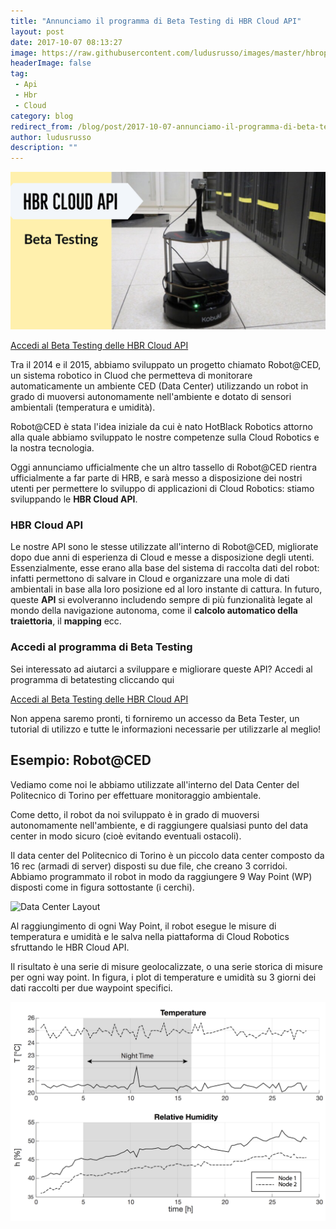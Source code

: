 ```yaml
---
title: "Annunciamo il programma di Beta Testing di HBR Cloud API"
layout: post
date: 2017-10-07 08:13:27
image: https://raw.githubusercontent.com/ludusrusso/images/master/hbropenapi/betasting.png
headerImage: false
tag: 
 - Api
 - Hbr
 - Cloud
category: blog
redirect_from: /blog/post/2017-10-07-annunciamo-il-programma-di-beta-testing-di-hbr-cloud-api
author: ludusrusso
description: ""
---
```


![Time Plot](https://raw.githubusercontent.com/ludusrusso/images/master/hbropenapi/betasting.png)

<a href="https://goo.gl/forms/p7bFtHkbPwUAAydY2?utm_source=openapi&utm_medium=form&utm_campaign=api&utm_content=dc" class="btn btn-lg btn-info"> Accedi al Beta Testing delle HBR Cloud API</a>

Tra il 2014 e il 2015, abbiamo sviluppato un progetto chiamato Robot@CED, un sistema robotico in Cluod che permetteva di monitorare automaticamente un ambiente CED (Data Center) utilizzando un robot in grado di muoversi autonomamente nell'ambiente e dotato di sensori ambientali (temperatura e umidità).

Robot@CED è stata l'idea iniziale da cui è nato HotBlack Robotics attorno alla quale abbiamo sviluppato le nostre competenze sulla Cloud Robotics e la nostra tecnologia.

Oggi annunciamo ufficialmente che un altro tassello di Robot@CED rientra ufficialmente a far parte di HRB, e sarà messo a disposizione dei nostri utenti per permettere lo sviluppo di applicazioni di Cloud Robotics: stiamo sviluppando le **HBR Cloud API**.

### HBR Cloud API

Le nostre API sono le stesse utilizzate all'interno di Robot@CED, migliorate dopo due anni di esperienza di Cloud e messe a disposizione degli utenti. Essenzialmente, esse erano alla base del sistema di raccolta dati del robot: infatti permettono di salvare in Cloud e organizzare una mole di dati ambientali in base alla loro posizione ed al loro instante di cattura. In futuro, queste **API** si evolveranno includendo sempre di più funzionalità legate al mondo della navigazione autonoma, come il **calcolo automatico della traiettoria**, il **mapping** ecc. 

### Accedi al programma di Beta Testing

Sei interessato ad aiutarci a sviluppare e migliorare queste API? Accedi al programma di betatesting cliccando qui

<a href="https://goo.gl/forms/p7bFtHkbPwUAAydY2?utm_source=openapi&utm_medium=form&utm_campaign=api&utm_content=dc" class="btn btn-lg btn-info"> Accedi al Beta Testing delle HBR Cloud API</a>

Non appena saremo pronti, ti forniremo un accesso da Beta Tester, un tutorial di utilizzo e tutte le informazioni necessarie per utilizzarle al meglio!

## Esempio: Robot@CED

Vediamo come noi le abbiamo utilizzate all'interno del Data Center del Politecnico di Torino per effettuare monitoraggio ambientale.

Come detto, il robot da noi sviluppato è in grado di muoversi autonomamente nell'ambiente, e di raggiungere qualsiasi punto del data center in modo sicuro (cioè evitando eventuali ostacoli).

Il data center del Politecnico di Torino è un piccolo data center composto da 16 rec (armadi di server) disposti su due file, che creano 3 corridoi. Abbiamo programmato il robot in modo da raggiungere 9 Way Point (WP) disposti come in figura sottostante (i cerchi).

![Data Center Layout](https://raw.githubusercontent.com/ludusrusso/images/master/hbropenapi/dclayout.png)

Al raggiungimento di ogni Way Point, il robot esegue le misure di temperatura e umidità e le salva nella piattaforma di Cloud Robotics sfruttando le HBR Cloud API.

Il risultato è una serie di misure geolocalizzate, o una serie storica di misure per ogni way point. In figura, i plot di temperature e umidità su 3 giorni dei dati raccolti per due waypoint specifici.

![Time Plot](https://raw.githubusercontent.com/ludusrusso/images/master/hbropenapi/plot.png)

